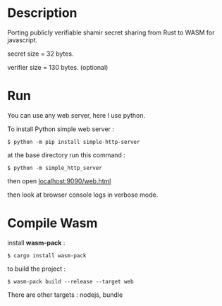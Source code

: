 # Description
Porting publicly verifiable shamir secret sharing from Rust to WASM for javascript.

secret size = 32 bytes.

verifier size = 130 bytes. (optional)

# Run
You can use any web server, here I use python.

To install Python simple web server : 
``` shell
$ python -m pip install simple-http-server
```

at the base directory run this command : 

``` shell
$ python -m simple_http_server
```

then open [localhost:9090/web.html](http://localhost:9090/web.html)

then look at browser console logs in verbose mode.

# Compile Wasm

install **wasm-pack**  :
``` shell
$ cargo install wasm-pack
```

to build the project : 

``` shell
$ wasm-pack build --release --target web
```
There are other targets : nodejs, bundle

